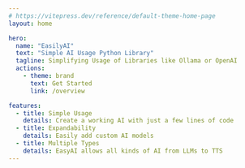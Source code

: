 ```yaml
---
# https://vitepress.dev/reference/default-theme-home-page
layout: home

hero:
  name: "EasilyAI"
  text: "Simple AI Usage Python Library"
  tagline: Simplifying Usage of Libraries like Ollama or OpenAI
  actions:
    - theme: brand
      text: Get Started
      link: /overview

features:
  - title: Simple Usage
    details: Create a working AI with just a few lines of code
  - title: Expandability 
    details: Easily add custom AI models 
  - title: Multiple Types
    details: EasyAI allows all kinds of AI from LLMs to TTS
---
```


